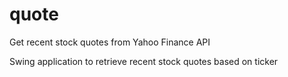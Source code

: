 # quote
Get recent stock quotes from Yahoo Finance API

Swing application to retrieve recent stock quotes based on ticker
